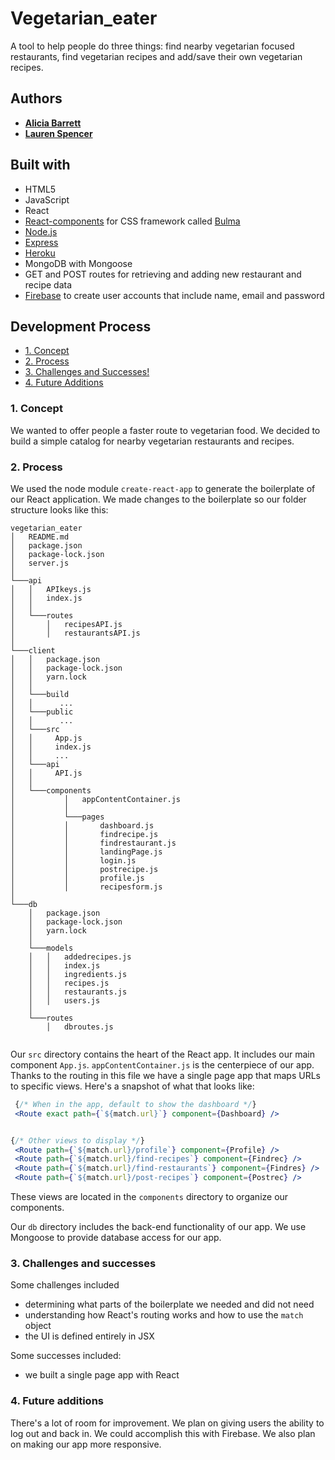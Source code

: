# Vegetarian_eater
A tool to help people do three things: find nearby vegetarian focused restaurants, find vegetarian recipes and add/save their own vegetarian recipes.

## Authors

* [**Alicia Barrett**](https://github.com/Aliciawyse)
* [**Lauren Spencer**](https://github.com/lspencer3)

## Built with

* HTML5
* JavaScript
* React
* [React-components](https://github.com/kulakowka/react-bulma) for CSS framework called [Bulma](https://bulma.io/)
* [Node.js](https://nodejs.org/en/)
* [Express](https://expressjs.com/)
* [Heroku](https://www.heroku.com/)
* MongoDB with Mongoose
* GET and POST routes for retrieving and adding new restaurant and recipe data
* [Firebase](https://firebase.google.com/) to create user accounts that include name, email and password

## Development Process

* [1. Concept](#1-concept)
* [2. Process](#2-process)
* [3. Challenges and Successes!](#3-challenges-and-successes)
* [4. Future Additions](#4-future-additions)


### 1. Concept

We wanted to offer people a faster route to vegetarian food. We decided to build a simple catalog for nearby vegetarian restaurants and recipes.  

### 2. Process

We used the node module `create-react-app` to generate the boilerplate of our React application. We made changes to the boilerplate so our folder structure looks like this:

```
vegetarian_eater
│   README.md
│   package.json   
│   package-lock.json
│   server.js
│      
└───api
│   │   APIkeys.js
│   │   index.js
│   │
│   └───routes
│       │   recipesAPI.js
│       │   restaurantsAPI.js
│       
└───client
│   │   package.json   
│   │   package-lock.json
│   │   yarn.lock
│   │
│   └───build    
│   │      ...
│   └───public
│   │      ...
│   └───src
│   │     App.js
│   │     index.js
│   │     ...
│   └───api
│   │     API.js  
│   │   
│   └───components
│           │   appContentContainer.js
│           │  
│           └───pages
│           │       dashboard.js
│           │       findrecipe.js
│           │       findrestaurant.js
│           │       landingPage.js
│           │       login.js
│           │       postrecipe.js
│           │       profile.js
│           │       recipesform.js
│       
└───db
    │   package.json   
    │   package-lock.json
    │   yarn.lock
    │
    └───models  
    │   │   addedrecipes.js  
    │   │   index.js
    │   │   ingredients.js
    │   │   recipes.js   
    │   │   restaurants.js
    │   │   users.js  
    │         
    └───routes
        │   dbroutes.js 
 
```

Our `src` directory contains the heart of the React app. It includes our main component `App.js`. `appContentContainer.js` is the centerpiece of our app. Thanks to the routing in this file we have a single page app that maps URLs to specific views. Here's a snapshot of what that looks like:

```jsx harmony
 {/* When in the app, default to show the dashboard */}
 <Route exact path={`${match.url}`} component={Dashboard} />


{/* Other views to display */}
 <Route path={`${match.url}/profile`} component={Profile} />
 <Route path={`${match.url}/find-recipes`} component={Findrec} />
 <Route path={`${match.url}/find-restaurants`} component={Findres} />
 <Route path={`${match.url}/post-recipes`} component={Postrec} />
``` 

These views are located in the `components` directory to organize our components.

Our `db` directory includes the back-end functionality of our app. We use Mongoose to provide database access for our app. 

### 3. Challenges and successes

Some challenges included
* determining what parts of the boilerplate we needed and did not need
* understanding how React's routing works and how to use the `match` object
* the UI is defined entirely in JSX 
        
Some successes included:
* we built a single page app with React
        

### 4. Future additions

There's a lot of room for improvement. We plan on giving users the ability to log out and back in. We could accomplish this with Firebase. We also plan on making our app more responsive. 